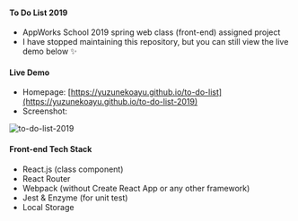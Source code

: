 #### To Do List 2019
- AppWorks School 2019 spring web class (front-end) assigned project
- I have stopped maintaining this repository, but you can still view the live demo below ✨

#### Live Demo
- Homepage: [https://yuzunekoayu.github.io/to-do-list](https://yuzunekoayu.github.io/to-do-list-2019) 
- Screenshot:

![to-do-list-2019](https://github.com/yuzunekoayu/to-do-list-2019/assets/45845170/bbccfe4f-7a01-4877-8ccb-317784a7c516)

#### Front-end Tech Stack
- React.js (class component)
- React Router
- Webpack (without Create React App or any other framework)
- Jest & Enzyme (for unit test)
- Local Storage
